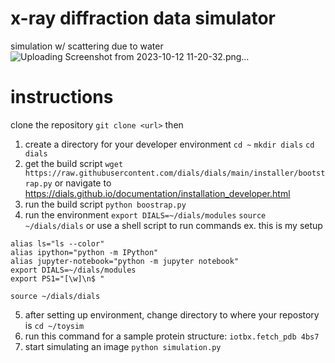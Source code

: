 # x-ray diffraction data simulator
simulation w/ scattering due to water
![Uploading Screenshot from 2023-10-12 11-20-32.png…]()

# instructions 
clone the repository `git clone <url>`
then
1. create a directory for your developer environment `cd ~` `mkdir dials` `cd dials`
2. get the build script `wget https://raw.githubusercontent.com/dials/dials/main/installer/bootstrap.py`
or navigate to https://dials.github.io/documentation/installation_developer.html
3. run the build script `python boostrap.py`
4. run the environment `export DIALS=~/dials/modules` `source ~/dials/dials`
or use a shell script to run commands
ex. this is my setup
```
alias ls="ls --color" 
alias ipython="python -m IPython" 
alias jupyter-notebook="python -m jupyter notebook" 
export DIALS=~/dials/modules
export PS1="[\w]\n$ " 

source ~/dials/dials
```
5. after setting up environment, change directory to where your repostory is `cd ~/toysim`
6. run this command for a sample protein structure: `iotbx.fetch_pdb 4bs7` 
7. start simulating an image `python simulation.py` 
